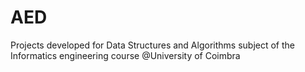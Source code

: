 # AED

Projects developed for Data Structures and Algorithms subject of the Informatics engineering course @University of Coimbra
